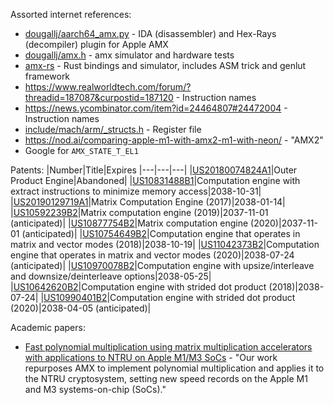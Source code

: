 Assorted internet references:
* [dougallj/aarch64_amx.py](https://gist.github.com/dougallj/7a75a3be1ec69ca550e7c36dc75e0d6f) - IDA (disassembler) and Hex-Rays (decompiler) plugin for Apple AMX
* [dougallj/amx.h](https://gist.github.com/dougallj/7cba721da1a94da725ee37c1e9cd1f21) - amx simulator and hardware tests
* [amx-rs](https://github.com/yvt/amx-rs) - Rust bindings and simulator, includes ASM trick and genlut framework
* https://www.realworldtech.com/forum/?threadid=187087&curpostid=187120 - Instruction names
* https://news.ycombinator.com/item?id=24464807#24472004 - Instruction names
* [include/mach/arm/_structs.h](https://github.com/xybp888/iOS-SDKs/blob/a110a31ce82e42621b3e7ba31bd6563c02d2631a/iPhoneOS13.0.sdk/usr/include/mach/arm/_structs.h#L482) - Register file
* https://nod.ai/comparing-apple-m1-with-amx2-m1-with-neon/ - "AMX2"
* Google for `AMX_STATE_T_EL1`

Patents:
|Number|Title|Expires
|---|---|---|
|[US20180074824A1](https://patents.google.com/patent/US20180074824A1/en)|Outer Product Engine|Abandoned|
|[US10831488B1](https://patents.google.com/patent/US10831488B1/en)|Computation engine with extract instructions to minimize memory access|2038-10-31|
|[US20190129719A1](https://patents.google.com/patent/US20190129719A1/en)|Matrix Computation Engine (2017)|2038-01-14|
|[US10592239B2](https://patents.google.com/patent/US10592239B2/en)|Matrix computation engine (2019)|2037-11-01 (anticipated)|
|[US10877754B2](https://patents.google.com/patent/US10877754B2/en)|Matrix computation engine (2020)|2037-11-01 (anticipated)|
|[US10754649B2](https://patents.google.com/patent/US10754649B2/en)|Computation engine that operates in matrix and vector modes (2018)|2038-10-19|
|[US11042373B2](https://patents.google.com/patent/US11042373B2/en)|Computation engine that operates in matrix and vector modes (2020)|2038-07-24 (anticipated)|
|[US10970078B2](https://patents.google.com/patent/US10970078B2/en)|Computation engine with upsize/interleave and downsize/deinterleave options|2038-05-25|
|[US10642620B2](https://patents.google.com/patent/US10642620B2/en)|Computation engine with strided dot product (2018)|2038-07-24|
|[US10990401B2](https://patents.google.com/patent/US10990401B2/en)|Computation engine with strided dot product (2020)|2038-04-05 (anticipated)|

Academic papers:
* [Fast polynomial multiplication using matrix multiplication accelerators with applications to NTRU on Apple M1/M3 SoCs](https://eprint.iacr.org/2024/2) - "Our work repurposes AMX to implement polynomial multiplication and applies it to the NTRU cryptosystem, setting new speed records on the Apple M1 and M3 systems-on-chip (SoCs)."
